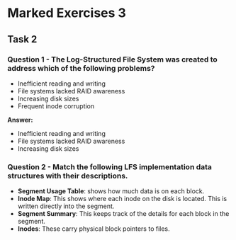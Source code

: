 # Marked Exercises 3

## Task 2

### Question 1 - The Log-Structured File System was created to address which of the following problems?

- Inefficient reading and writing
- File systems lacked RAID awareness
- Increasing disk sizes
- Frequent inode corruption

**Answer:**

- Inefficient reading and writing
- File systems lacked RAID awareness
- Increasing disk sizes

### Question 2 - Match the following LFS implementation data structures with their descriptions.

- **Segment Usage Table**: shows how much data is on each block.
- **Inode Map**: This shows where each inode on the disk is located. This is written directly into the segment.
- **Segment Summary**: This keeps track of the details for each block in the segment.
- **Inodes**: These carry physical block pointers to files.
